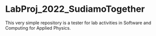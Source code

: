 # LabProj_2022_SudiamoTogether
This very simple repository is a tester for lab activities in Software and Computing for Applied Physics.
